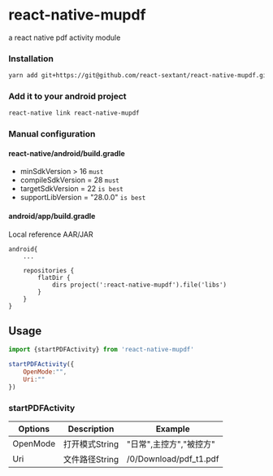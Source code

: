 # react-native-mupdf
a react native pdf activity module

### Installation
```bash
yarn add git+https://git@github.com/react-sextant/react-native-mupdf.git
```

### Add it to your android project
```bash
react-native link react-native-mupdf
```

### Manual configuration
#### react-native/android/build.gradle
 - minSdkVersion > 16 `must`
 - compileSdkVersion = 28 `must`
 - targetSdkVersion = 22    `is best`
 - supportLibVersion = "28.0.0" `is best`

#### android/app/build.gradle
Local reference AAR/JAR
```
android{
    ...
    
    repositories {
        flatDir {
            dirs project(':react-native-mupdf').file('libs')
        }
    }
}
```

## Usage
```jsx harmony
import {startPDFActivity} from 'react-native-mupdf'

startPDFActivity({
    OpenMode:"",
    Uri:""
})
```

### startPDFActivity

|Options|Description|Example|
|----|----|----|
|OpenMode|打开模式String|"日常",主控方","被控方"||
|Uri|文件路径String|/0/Download/pdf_t1.pdf|
